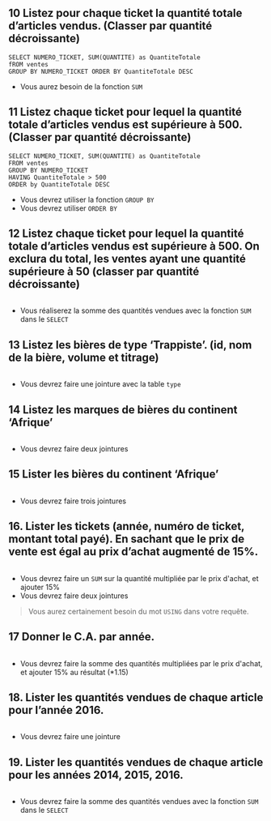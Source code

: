 ## 10 Listez pour chaque ticket la quantité totale d’articles vendus. (Classer par quantité décroissante)

```mysql
SELECT NUMERO_TICKET, SUM(QUANTITE) as QuantiteTotale 
fROM ventes
GROUP BY NUMERO_TICKET ORDER BY QuantiteTotale DESC
```

- Vous aurez besoin de la fonction `SUM`



## 11 Listez chaque ticket pour lequel la quantité totale d’articles vendus est supérieure à 500. (Classer par quantité décroissante)

```mysql
SELECT NUMERO_TICKET, SUM(QUANTITE) as QuantiteTotale 
FROM ventes
GROUP BY NUMERO_TICKET 
HAVING QuantiteTotale > 500 
ORDER by QuantiteTotale DESC
```

- Vous devrez utiliser la fonction `GROUP BY`
- Vous devrez utiliser `ORDER BY`

## 12 Listez chaque ticket pour lequel la quantité totale d’articles vendus est supérieure à 500. On exclura du total, les ventes ayant une quantité supérieure à 50 (classer par quantité décroissante)

```mysql
```

- Vous réaliserez la somme des quantités vendues avec la fonction `SUM` dans le `SELECT`

## 13 Listez les bières de type ‘Trappiste’. (id, nom de la bière, volume et titrage)

```mysql
```

- Vous devrez faire une jointure avec la table `type`

## 14 Listez les marques de bières du continent ‘Afrique’

```mysql

```

- Vous devrez faire deux jointures

## 15 Lister les bières du continent ‘Afrique’

```mysql
```

- Vous devrez faire trois jointures

## 16. Lister les tickets (année, numéro de ticket, montant total payé). En sachant que le prix de vente est égal au prix d’achat augmenté de 15%.

```mysql

```

- Vous devrez faire un `SUM` sur la quantité multipliée par le prix d'achat, et ajouter 15% 
- Vous devrez faire deux jointures

> Vous aurez certainement besoin du mot `USING` dans votre requête.

## 17  Donner le C.A. par année.

```mysql
```

- Vous devrez faire la somme des quantités multipliées par le prix d'achat, et ajouter 15% au résultat (*1.15)

## 18. Lister les quantités vendues de chaque article pour l’année 2016.

```mysql

```

- Vous devrez faire une jointure

## 19. Lister les quantités vendues de chaque article pour les années 2014, 2015, 2016.

```mysql

```

- Vous devrez faire la somme des quantités vendues avec la fonction `SUM` dans le `SELECT`
